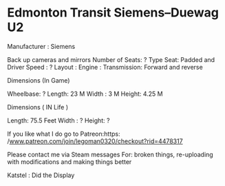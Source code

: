 # Edmonton Transit Siemens–Duewag U2

Manufacturer : Siemens

Back up cameras and mirrors
Number of Seats: ?
Type Seat: Padded and Driver
Speed : ?
Layout :
Engine :
Transmission: Forward and reverse

Dimensions (In Game)

Wheelbase: ?
Length: 23 M
Width : 3 M
Height: 4.25 M

Dimensions ( IN Life )

Length: 75.5 Feet
Width : ?
Height: ?

If you like what I do go to Patreon:https: /www.patreon.com/join/legoman0320/checkout?rid=4478317

Please contact me via Steam messages
For: broken things, re-uploading with modifications and making things better

Katstel :
Did the Display
